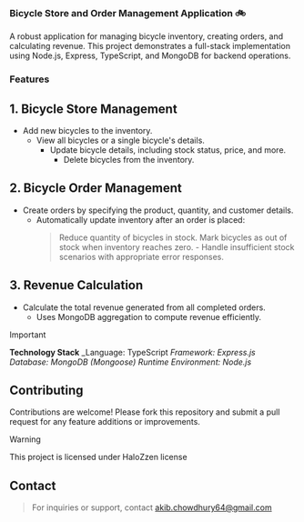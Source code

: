 ### Bicycle Store and Order Management Application 🚲

A robust application for managing bicycle inventory, creating orders, and calculating revenue. This project demonstrates a full-stack implementation using Node.js, Express, TypeScript, and MongoDB for backend operations.

### **Features**

## 1. Bicycle Store Management
  - Add new bicycles to the inventory.
    - View all bicycles or a single bicycle's details.
        - Update bicycle details, including stock status, price, and more.
            - Delete bicycles from the inventory.

## 2. Bicycle Order Management
  - Create orders by specifying the product, quantity, and customer details.
    - Automatically update inventory after an order is placed:
      > Reduce quantity of bicycles in stock.
        > Mark bicycles as out of stock when inventory reaches zero.
          - Handle insufficient stock scenarios with appropriate error responses.

## 3. Revenue Calculation
  - Calculate the total revenue generated from all completed orders.
    - Uses MongoDB aggregation to compute revenue efficiently.

> [!IMPORTANT]
>**Technology Stack**
> _Language: TypeScript
> _Framework: Express.js
> Database: MongoDB (Mongoose)
> Runtime Environment: Node.js_


## **Contributing**
Contributions are welcome! Please fork this repository and submit a pull request for any feature additions or improvements.

> [!WARNING]
> This project is licensed under HaloZzen license

## **Contact**
> For inquiries or support, contact akib.chowdhury64@gmail.com
